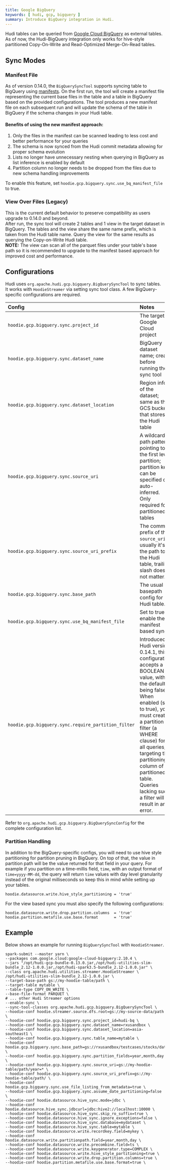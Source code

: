 ```yaml
---
title: Google BigQuery
keywords: [ hudi, gcp, bigquery ]
summary: Introduce BigQuery integration in Hudi.
---
```


Hudi tables can be queried from [Google Cloud BigQuery](https://cloud.google.com/bigquery) as external tables. As of
now, the Hudi-BigQuery integration only works for hive-style partitioned Copy-On-Write and Read-Optimized Merge-On-Read tables.

## Sync Modes
### Manifest File
As of version 0.14.0, the `BigQuerySyncTool` supports syncing table to BigQuery using [manifests](https://cloud.google.com/blog/products/data-analytics/bigquery-manifest-file-support-for-open-table-format-queries). On the first run, the tool will create a manifest file representing the current base files in the table and a table in BigQuery based on the provided configurations. The tool produces a new manifest file on each subsequent run and will update the schema of the table in BigQuery if the schema changes in your Hudi table.
#### Benefits of using the new manifest approach:
<ol>
	<li>Only the files in the manifest can be scanned leading to less cost and better performance for your queries</li>
	<li>The schema is now synced from the Hudi commit metadata allowing for proper schema evolution</li>
	<li>Lists no longer have unnecessary nesting when querying in BigQuery as list inference is enabled by default</li>
	<li>Partition column no longer needs to be dropped from the files due to new schema handling improvements</li>
</ol>

To enable this feature, set `hoodie.gcp.bigquery.sync.use_bq_manifest_file` to true.

### View Over Files (Legacy)
This is the current default behavior to preserve compatibility as users upgrade to 0.14.0 and beyond.  
After run, the sync tool will create 2 tables and 1 view in the target dataset in BigQuery. The tables and the view
share the same name prefix, which is taken from the Hudi table name. Query the view for the same results as querying the
Copy-on-Write Hudi table.  
**NOTE:** The view can scan all of the parquet files under your table's base path so it is recommended to upgrade to the manifest based approach for improved cost and performance.

## Configurations

Hudi uses `org.apache.hudi.gcp.bigquery.BigQuerySyncTool` to sync tables. It works with `HoodieStreamer` via
setting sync tool class. A few BigQuery-specific configurations are required.

| Config                                       | Notes                                                                                                           |
|:---------------------------------------------|:----------------------------------------------------------------------------------------------------------------|
| `hoodie.gcp.bigquery.sync.project_id`        | The target Google Cloud project                                                                                 |
| `hoodie.gcp.bigquery.sync.dataset_name`      | BigQuery dataset name; create before running the sync tool                                                      |
| `hoodie.gcp.bigquery.sync.dataset_location`  | Region info of the dataset; same as the GCS bucket that stores the Hudi table                                   |
| `hoodie.gcp.bigquery.sync.source_uri`        | A wildcard path pattern pointing to the first level partition; partition key can be specified or auto-inferred. Only required for partitioned tables |
| `hoodie.gcp.bigquery.sync.source_uri_prefix` | The common prefix of the `source_uri`, usually it's the path to the Hudi table, trailing slash does not matter. |
| `hoodie.gcp.bigquery.sync.base_path`         | The usual basepath config for Hudi table.                                                                       |
| `hoodie.gcp.bigquery.sync.use_bq_manifest_file` | Set to true to enable the manifest based sync                                                                |
| `hoodie.gcp.bigquery.sync.require_partition_filter` | Introduced in Hudi version 0.14.1, this configuration accepts a BOOLEAN value, with the default being false. When enabled (set to true), you must create a partition filter (a WHERE clause) for all queries, targeting the partitioning column of a partitioned table. Queries lacking such a filter will result in an error.        |


Refer to `org.apache.hudi.gcp.bigquery.BigQuerySyncConfig` for the complete configuration list.
### Partition Handling
In addition to the BigQuery-specific configs, you will need to use hive style partitioning for partition pruning in BigQuery. On top of that, the value in partition path will be the value returned for that field in your query. For example if you partition on a time-millis field, `time`, with an output format of `time=yyyy-MM-dd`, the query will return `time` values with day level granularity instead of the original milliseconds so keep this in mind while setting up your tables.

```
hoodie.datasource.write.hive_style_partitioning = 'true'
```

For the view based sync you must also specify the following configurations:
```
hoodie.datasource.write.drop.partition.columns  = 'true'
hoodie.partition.metafile.use.base.format       = 'true'
```

## Example

Below shows an example for running `BigQuerySyncTool` with `HoodieStreamer`.

```shell
spark-submit --master yarn \
--packages com.google.cloud:google-cloud-bigquery:2.10.4 \
--jars "/opt/hudi-gcp-bundle-0.13.0.jar,/opt/hudi-utilities-slim-bundle_2.12-1.0.0.jar,/opt/hudi-spark3.5-bundle_2.12-1.0.0.jar" \
--class org.apache.hudi.utilities.streamer.HoodieStreamer \
/opt/hudi-utilities-slim-bundle_2.12-1.0.0.jar \
--target-base-path gs://my-hoodie-table/path \
--target-table mytable \
--table-type COPY_ON_WRITE \
--base-file-format PARQUET \
# ... other Hudi Streamer options
--enable-sync \
--sync-tool-classes org.apache.hudi.gcp.bigquery.BigQuerySyncTool \
--hoodie-conf hoodie.streamer.source.dfs.root=gs://my-source-data/path \
--hoodie-conf hoodie.gcp.bigquery.sync.project_id=hudi-bq \
--hoodie-conf hoodie.gcp.bigquery.sync.dataset_name=rxusandbox \
--hoodie-conf hoodie.gcp.bigquery.sync.dataset_location=asia-southeast1 \
--hoodie-conf hoodie.gcp.bigquery.sync.table_name=mytable \
--hoodie-conf hoodie.gcp.bigquery.sync.base_path=gs://rxusandbox/testcases/stocks/data/target/${NOW} \
--hoodie-conf hoodie.gcp.bigquery.sync.partition_fields=year,month,day \
--hoodie-conf hoodie.gcp.bigquery.sync.source_uri=gs://my-hoodie-table/path/year=* \
--hoodie-conf hoodie.gcp.bigquery.sync.source_uri_prefix=gs://my-hoodie-table/path/ \
--hoodie-conf hoodie.gcp.bigquery.sync.use_file_listing_from_metadata=true \
--hoodie-conf hoodie.gcp.bigquery.sync.assume_date_partitioning=false \
--hoodie-conf hoodie.datasource.hive_sync.mode=jdbc \
--hoodie-conf hoodie.datasource.hive_sync.jdbcurl=jdbc:hive2://localhost:10000 \
--hoodie-conf hoodie.datasource.hive_sync.skip_ro_suffix=true \
--hoodie-conf hoodie.datasource.hive_sync.ignore_exceptions=false \
--hoodie-conf hoodie.datasource.hive_sync.database=mydataset \
--hoodie-conf hoodie.datasource.hive_sync.table=mytable \
--hoodie-conf hoodie.datasource.write.recordkey.field=mykey \
--hoodie-conf hoodie.datasource.write.partitionpath.field=year,month,day \
--hoodie-conf hoodie.datasource.write.precombine.field=ts \
--hoodie-conf hoodie.datasource.write.keygenerator.type=COMPLEX \
--hoodie-conf hoodie.datasource.write.hive_style_partitioning=true \
--hoodie-conf hoodie.datasource.write.drop.partition.columns=true \
--hoodie-conf hoodie.partition.metafile.use.base.format=true \
```
